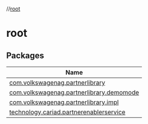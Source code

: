 //[root](index.md)

# root

## Packages

| Name |
|---|
| [com.volkswagenag.partnerlibrary](root/com.volkswagenag.partnerlibrary/index.md) |
| [com.volkswagenag.partnerlibrary.demomode](root/com.volkswagenag.partnerlibrary.demomode/index.md) |
| [com.volkswagenag.partnerlibrary.impl](root/com.volkswagenag.partnerlibrary.impl/index.md) |
| [technology.cariad.partnerenablerservice](root/technology.cariad.partnerenablerservice/index.md) |
